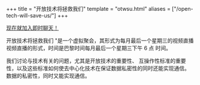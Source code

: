 +++
title = "开放技术将拯救我们"
template = "otwsu.html"
aliases = ["/open-tech-will-save-us/"]
+++

[现在就加入即时聊天！](https://matrix.to/#/#otwsu:matrix.org)

开放技术将拯救我们 "是一个虚拟聚会，其形式为每月最后一个星期三的视频直播 
视频直播的形式，时间是巴黎时间每月最后一个星期三下午 6 点 
时间。

我们讨论与技术有关的问题，尤其是开放技术的重要性、 
互操作性标准的重要性，以及这些标准如何使去中心化技术在保证数据私密性的同时还能实现通信。
数据的私密性，同时又能实现通信。

